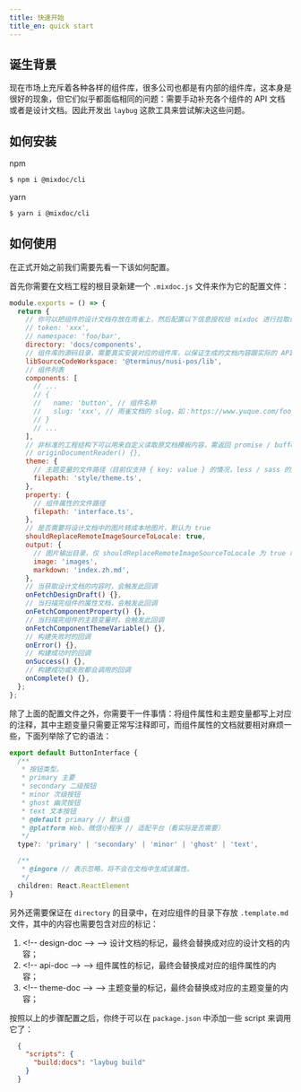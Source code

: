 ```yaml
---
title: 快速开始
title_en: quick start
---
```


## 诞生背景
现在市场上充斥着各种各样的组件库，很多公司也都是有内部的组件库，这本身是很好的现象，但它们似乎都面临相同的问题：需要手动补充各个组件的 API 文档或者是设计文档。因此开发出 `laybug` 这款工具来尝试解决这些问题。

## 如何安装
npm

```bash
$ npm i @mixdoc/cli
```

yarn
```bash
$ yarn i @mixdoc/cli
```

## 如何使用
在正式开始之前我们需要先看一下该如何配置。

首先你需要在文档工程的根目录新建一个 `.mixdoc.js` 文件来作为它的配置文件：
```js
module.exports = () => {
  return {
    // 你可以把组件的设计文档存放在雨雀上，然后配置以下信息授权给 mixdoc 进行拉取设计文档的内容。
    // token: 'xxx',
    // namespace: 'foo/bar',
    directory: 'docs/components',
    // 组件库的源码目录，需要真实安装对应的组件库，以保证生成的文档内容跟实际的 API 之类的一致。
    libSourceCodeWorkspace: '@terminus/nusi-pos/lib',
    // 组件列表
    components: [
      // ...
      // {
      //   name: 'button', // 组件名称
      //   slug: 'xxx', // 雨雀文档的 slug，如：https://www.yuque.com/foo/bar/xraik9 中的 xraik9
      // }
      // ...
    ],
    // 非标准的工程结构下可以用来自定义读取原文档模板内容，需返回 promise / buffer / string
    // originDocumentReader() {},
    theme: {
      // 主题变量的文件路径（目前仅支持 { key: value } 的情况，less / sass 的后面支持）
      filepath: 'style/theme.ts',
    },
    property: {
      // 组件属性的文件路径
      filepath: 'interface.ts',
    },
    // 是否需要将设计文档中的图片转成本地图片，默认为 true
    shouldReplaceRemoteImageSourceToLocale: true,
    output: {
      // 图片输出目录，仅 shouldReplaceRemoteImageSourceToLocale 为 true 时有效
      image: 'images',
      markdown: 'index.zh.md',
    },
    // 当获取设计文档的内容时，会触发此回调
    onFetchDesignDraft() {},
    // 当扫描完组件的属性文档，会触发此回调
    onFetchComponentProperty() {},
    // 当扫描完组件的主题变量时，会触发此回调
    onFetchComponentThemeVariable() {},
    // 构建失败时的回调
    onError() {},
    // 构建成功时的回调
    onSuccess() {},
    // 构建成功或失败都会调用的回调
    onComplete() {},
  };
};
```

除了上面的配置文件之外，你需要干一件事情：将组件属性和主题变量都写上对应的注释，其中主题变量只需要正常写注释即可，而组件属性的文档就要相对麻烦一些，下面列举除了它的语法：

```typescript
export default ButtonInterface {
  /**
   * 按钮类型。
   * primary 主要
   * secondary 二级按钮
   * minor 次级按钮
   * ghost 幽灵按钮
   * text 文本按钮
   * @default primary // 默认值
   * @platform Web、微信小程序 // 适配平台（看实际是否需要）
   */
  type?: 'primary' | 'secondary' | 'minor' | 'ghost' | 'text',

  /**
   * @ingore // 表示忽略，将不会在文档中生成该属性。
   */
  children: React.ReactElement
}
```

另外还需要保证在 `directory` 的目录中，在对应组件的目录下存放 `.template.md` 文件，其中的内容也需要包含对应的标记：
1. \<!-- design-doc --> --> 设计文档的标记，最终会替换成对应的设计文档的内容；
2. \<!-- api-doc --> --> 组件属性的标记，最终会替换成对应的组件属性的内容；
3. \<!-- theme-doc --> --> 主题变量的标记，最终会替换成对应的主题变量的内容；

按照以上的步骤配置之后，你终于可以在 `package.json` 中添加一些 script 来调用它了：

```json
  {
    "scripts": {
      "build:docs": "laybug build"
    }
  }
```
